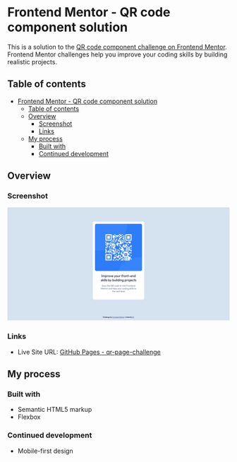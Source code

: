 # Frontend Mentor - QR code component solution

This is a solution to the [QR code component challenge on Frontend Mentor](https://www.frontendmentor.io/challenges/qr-code-component-iux_sIO_H). Frontend Mentor challenges help you improve your coding skills by building realistic projects. 

## Table of contents

- [Frontend Mentor - QR code component solution](#frontend-mentor---qr-code-component-solution)
  - [Table of contents](#table-of-contents)
  - [Overview](#overview)
    - [Screenshot](#screenshot)
    - [Links](#links)
  - [My process](#my-process)
    - [Built with](#built-with)
    - [Continued development](#continued-development)


## Overview

### Screenshot

![](./screenshot.png)

### Links

- Live Site URL: [GitHub Pages - qr-page-challenge](https://mkalmetieva.github.io/qr-page-challenge/)

## My process

### Built with

- Semantic HTML5 markup
- Flexbox

### Continued development

- Mobile-first design
